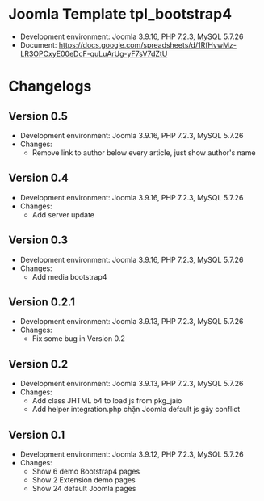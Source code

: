 # Joomla Template tpl_bootstrap4
- Development environment: Joomla 3.9.16, PHP 7.2.3, MySQL 5.7.26
- Document: https://docs.google.com/spreadsheets/d/1RfHvwMz-LR3OPCxyE00eDcF-quLuArUg-yF7sV7dZtU

# Changelogs
## Version 0.5
- Development environment: Joomla 3.9.16, PHP 7.2.3, MySQL 5.7.26
- Changes:
    - Remove link to author below every article, just show author's name

## Version 0.4
- Development environment: Joomla 3.9.16, PHP 7.2.3, MySQL 5.7.26
- Changes:
    - Add server update

## Version 0.3
- Development environment: Joomla 3.9.16, PHP 7.2.3, MySQL 5.7.26
- Changes:
    - Add media bootstrap4
	
## Version 0.2.1
- Development environment: Joomla 3.9.13, PHP 7.2.3, MySQL 5.7.26
- Changes:
    - Fix some bug in Version 0.2
	
## Version 0.2
- Development environment: Joomla 3.9.13, PHP 7.2.3, MySQL 5.7.26
- Changes:
    - Add class JHTML b4 to load js from pkg_jaio
    - Add helper integration.php chặn Joomla default js gây conflict

## Version 0.1
- Development environment: Joomla 3.9.12, PHP 7.2.3, MySQL 5.7.26
- Changes:
    - Show 6 demo Bootstrap4 pages
    - Show 2 Extension demo pages
    - Show 24 default Joomla pages
